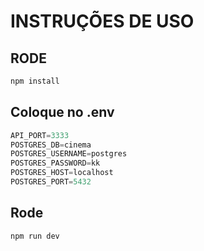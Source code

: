 # INSTRUÇÕES DE USO

## RODE
```js
npm install
```

## Coloque no .env
```js
API_PORT=3333
POSTGRES_DB=cinema
POSTGRES_USERNAME=postgres
POSTGRES_PASSWORD=kk
POSTGRES_HOST=localhost
POSTGRES_PORT=5432
```

## Rode
```js
npm run dev
```
